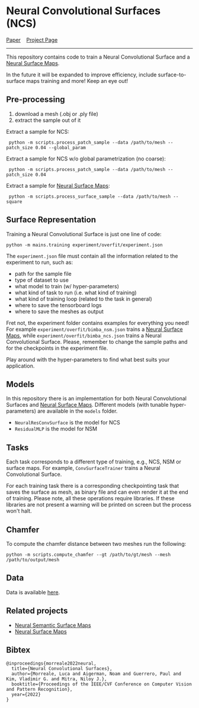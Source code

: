# Neural Convolutional Surfaces (NCS)

[Paper](https://arxiv.org/pdf/2204.02289.pdf)
&nbsp;&nbsp;
[Project Page](https://geometry.cs.ucl.ac.uk/projects/2022/cnnmaps/)

---

This repository contains code to train a Neural Convolutional Surface and a [Neural Surface Maps](https://geometry.cs.ucl.ac.uk/projects/2021/neuralmaps/).

In the future it will be expanded to improve efficiency, include surface-to-surface maps training and more! Keep an eye out!


## Pre-processing
1. download a mesh (.obj or .ply file)
2. extract the sample out of it

Extract a sample for NCS:

``` python -m scripts.process_patch_sample --data /path/to/mesh --patch_size 0.04 --global_param```

Extract a sample for NCS w/o global parametrization (no coarse):

``` python -m scripts.process_patch_sample --data /path/to/mesh --patch_size 0.04```

Extract a sample for [Neural Surface Maps](https://geometry.cs.ucl.ac.uk/projects/2021/neuralmaps/):

``` python -m scripts.process_surface_sample --data /path/to/mesh --square```

## Surface Representation

Training a Neural Convolutional Surface is just one line of code:

``` python -m mains.training experiment/overfit/experiment.json ```

The ```experiment.json``` file must contain all the information related to the experiment to run, such as:
- path for the sample file
- type of dataset to use
- what model to train (w/ hyper-parameters)
- what kind of task to run (i.e. what kind of training)
- what kind of training loop (related to the task in general)
- where to save the tensorboard logs
- where to save the meshes as output

Fret not, the experiment folder contains examples for everything you need!
For example ```experiment/overfit/bimba_nsm.json``` trains a [Neural Surface Maps](https://geometry.cs.ucl.ac.uk/projects/2021/neuralmaps/), while ```experiment/overfit/bimba_ncs.json``` trains a Neural Convolutional Surface.
Please, remember to change the sample paths and for the checkpoints in the experiment file.

Play around with the hyper-parameters to find what best suits your application.


## Models

In this repository there is an implementation for both Neural Convolutional Surfaces and [Neural Surface Maps](https://geometry.cs.ucl.ac.uk/projects/2021/neuralmaps/).
Different models (with tunable hyper-parameters) are available in the ```models``` folder.

- ```NeuralResConvSurface``` is the model for NCS
- ```ResidualMLP``` is the model for NSM



## Tasks
Each task corresponds to a different type of training, e.g., NCS, NSM or surface maps.
For example, ```ConvSurfaceTrainer``` trains a Neural Convolutional Surface.

For each training task there is a corresponding checkpointing task that saves the surface as mesh, as binary file and can even render it at the end of training.
Please note, all these operations require libraries. If these libraries are not present a warning will be printed on screen but the process won't halt.


## Chamfer

To compute the chamfer distance between two meshes run the following:

```python -m scripts.compute_chamfer --gt /path/to/gt/mesh --mesh /path/to/output/mesh```


## Data

Data is available [here](https://geometry.cs.ucl.ac.uk/projects/2022/cnnmaps/paper_docs/data.zip).

## Related projects

- [Neural Semantic Surface Maps](https://github.com/luca-morreale/nssm)
- [Neural Surface Maps](https://github.com/luca-morreale/neural_surface_maps/)

## Bibtex

```
@inproceedings{morreale2022neural,
  title={Neural Convolutional Surfaces},
  author={Morreale, Luca and Aigerman, Noam and Guerrero, Paul and Kim, Vladimir G. and Mitra, Niloy J.},
  booktitle={Proceedings of the IEEE/CVF Conference on Computer Vision and Pattern Recognition},
  year={2022}
}
```
